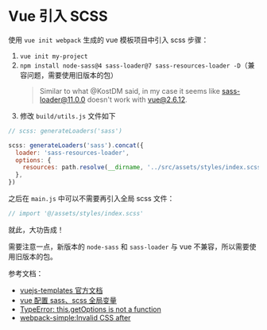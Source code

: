 # Vue 引入 SCSS

使用 `vue init webpack` 生成的 vue 模板项目中引入 scss 步骤：

1. `vue init my-project`
2. `npm install node-sass@4 sass-loader@7 sass-resources-loader -D`（兼容问题，需要使用旧版本的包）
   > Similar to what @KostDM said, in my case it seems like sass-loader@11.0.0 doesn't work with vue@2.6.12.
3. 修改 `build/utils.js` 文件如下

```js
// scss: generateLoaders('sass')

scss: generateLoaders('sass').concat({
  loader: 'sass-resources-loader',
  options: {
    resources: path.resolve(__dirname, '../src/assets/styles/index.scss'),
  },
})
```

之后在 `main.js` 中可以不需要再引入全局 scss 文件：

```js
// import '@/assets/styles/index.scss'
```

就此，大功告成！

需要注意一点，新版本的 `node-sass` 和 `sass-loader` 与 vue 不兼容，所以需要使用旧版本的包。

参考文档：

- [vuejs-templates 官方文档](http://vuejs-templates.github.io/webpack/)
- [vue 配置 sass、scss 全局变量](https://segmentfault.com/a/1190000018219877)
- [TypeError: this.getOptions is not a function](https://stackoverflow.com/questions/66082397/typeerror-this-getoptions-is-not-a-function)
- [webpack-simple:Invalid CSS after](https://github.com/vuejs-templates/webpack-simple/issues/107)
